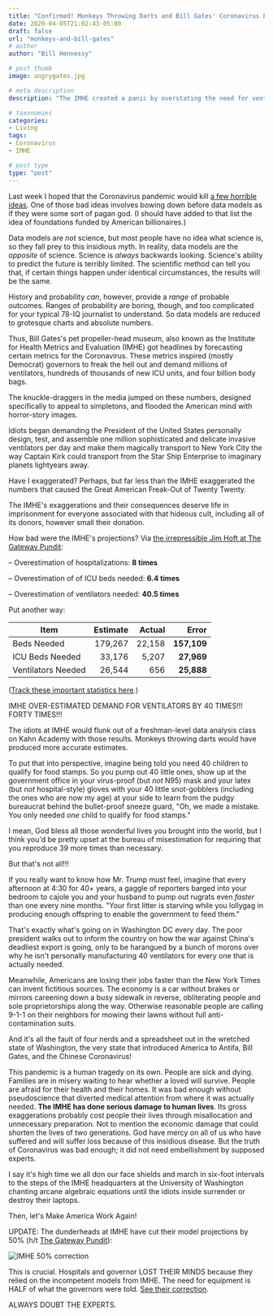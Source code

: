 ```yaml
---
title: "Confirmed! Monkeys Throwing Darts and Bill Gates' Coronavirus Estimates"
date: 2020-04-05T21:02:43-05:00
draft: false
url: "monkeys-and-bill-gates"
# author
author: "Bill Hennessy"

# post thumb
image: angrygates.jpg

# meta description
description: "The IMHE created a panic by overstating the need for ventilators by 40x."

# taxonomies
categories: 
- Living
tags:
- Coronavirus
- IMHE

# post type
type: "post"
---
```


Last week I hoped that the Coronavirus pandemic would kill [a few horrible ideas](https://www.hennessysview.com/posts/2020/bad-ideas-that-coronavirus-might-finally-kill/). One of those bad ideas involves bowing down before data models as if they were some sort of pagan god. (I should have added to that list the idea of foundations funded by American billionaires.) 

Data models are *not* science, but most people have no idea what science is, so they fall prey to this insidious myth. In reality, data models are the *opposite* of science. Science is *always* backwards looking.  Science's ability to predict the future is terribly limited. The scientific method can tell you that, if certain things happen under identical circumstances, the results will be the same. 

History and probability *can*, however, provide a *range* of probable outcomes. Ranges of probability are boring, though, and too complicated for your typical 78-IQ journalist to understand. So data models are reduced to grotesque charts and absolute numbers. 

Thus, Bill Gates's pet propeller-head museum, also known as the Institute for Health Metrics and Evaluation (IMHE) got headlines by forecasting certain metrics for the Coronavirus. These metrics inspired (mostly Democrat) governors to freak the hell out and demand millions of ventilators, hundreds of thousands of new ICU units, and four billion body bags. 

The knuckle-draggers in the media jumped on these numbers, designed specifically to appeal to simpletons, and flooded the American mind with horror-story images. 

Idiots began demanding the President of the United States personally design, test, and assemble one million sophisticated and delicate invasive ventilators per day and make them magically transport to New York City the way Captain Kirk could transport from the Star Ship Enterprise to imaginary planets lightyears away. 

Have I exaggerated? Perhaps, but far less than the IMHE exaggerated the numbers that caused the Great American Freak-Out of Twenty Twenty. 

The IMHE's exaggerations and their consequences deserve life in imprisonment for everyone associated with that hideous cult, including all of its donors, however small their donation.

How bad were the IMHE's projections? Via [the irrepressible Jim Hoft at The Gateway Pundit](https://www.thegatewaypundit.com/2020/04/latest-numbers-govt-models-overestimated-hospitalizations-8-times-icu-beds-6-4-times-ventilators-needed-40-5-times/):  


– Overestimation of hospitalizations: **8 times**

– Overestimation of of ICU beds needed: **6.4 times**

– Overestimation of ventilators needed: **40.5 times**

Put another way:

| Item | Estimate  | Actual   | Error   |
| --- | ---: | ---: | ---: |
| Beds Needed | 179,267 | 22,158   | **157,109**   |
| ICU Beds Needed | 33,176   | 5,207   | **27,969**   |
| Ventilators Needed | 26,544   | 656   | **25,888**   |

([Track these important statistics here](https://covidtracking.com/data).)

IMHE OVER-ESTIMATED DEMAND FOR VENTILATORS BY 40 TIMES!!! FORTY TIMES!!!

The idiots at IMHE would flunk out of a freshman-level data analysis class on Kahn Academy with those results. Monkeys throwing darts would have produced more accurate estimates.

To put that into perspective, imagine being told you need 40 children to qualify for food stamps. So you pump out 40 little ones, show up at the government office in your virus-proof (but *not* N95) mask and your latex (but *not* hospital-style) gloves with your 40 little snot-gobblers (including the ones who are now my age) at your side to learn from the pudgy bureaucrat behind the bullet-proof sneeze guard, "Oh, we made a mistake. You only needed *one* child to qualify for food stamps."

I mean, God bless all those wonderful lives you brought into the world, but I think you'd be pretty upset at the bureau of misestimation for requiring that you reproduce 39 more times than necessary. 

But that's not all!!!

If you really want to know how Mr. Trump must feel, imagine that every afternoon at 4:30 for 40+ years, a gaggle of reporters barged into your bedroom to cajole you and your husband to pump out rugrats even *faster* than one every nine months. "Your first litter is starving while you lollygag in producing enough offspring to enable the government to feed them."

That's exactly what's going on in Washington DC every day. The poor president walks out to inform the country on how the war against China's deadliest export is going, only to be harangued by a bunch of morons over why he isn't personally manufacturing 40 ventilators for every one that is actually needed. 

Meanwhile, Americans are losing their jobs faster than the New York Times can invent fictitious sources. The economy is a car without brakes or mirrors careening down a busy sidewalk in reverse, obliterating people and sole proprietorships along the way. Otherwise reasonable people are calling 9-1-1 on their neighbors for mowing their lawns without full anti-contamination suits. 

And it's all the fault of four nerds and a spreadsheet out in the wretched state of Washington, the very state that introduced America to Antifa, Bill Gates, and the Chinese Coronavirus!

This pandemic is a human tragedy on its own. People are sick and dying. Families are in misery waiting to hear whether a loved will survive. People are afraid for their health and their homes. It was bad enough without pseudoscience that diverted medical attention from where it was actually needed. **The IMHE has done serious damage to human lives**. Its gross exaggerations probably cost people their lives through misallocation and unnecessary preparation. Not to mention the economic damage that could shorten the lives of two generations. God have mercy on all of us who have suffered and will suffer loss because of this insidious disease. But the truth of Coronavirus was bad enough; it did not need embellishment by supposed experts.

I say it's high time we all don our face shields and march in six-foot intervals to the steps of the IMHE headquarters at the University of Washington chanting arcane algebraic equations until the idiots inside surrender or destroy their laptops. 

Then, let's Make America Work Again!

UPDATE: The dunderheads at IMHE have cut their model projections by 50% (h/t [The Gateway Pundit](https://www.thegatewaypundit.com/2020/04/huge-official-imhe-model-coronavirus-used-cdc-just-cut-numbers-half-making-go-along/)):

![IMHE 50% correction](/images/IMHE-update.png)

This is crucial. Hospitals and governor LOST THEIR MINDS because they relied on the incompetent models from IMHE. The need for equipment is HALF of what the governors were told. [See their correction](http://www.healthdata.org/covid/updates).

ALWAYS DOUBT THE EXPERTS. 
